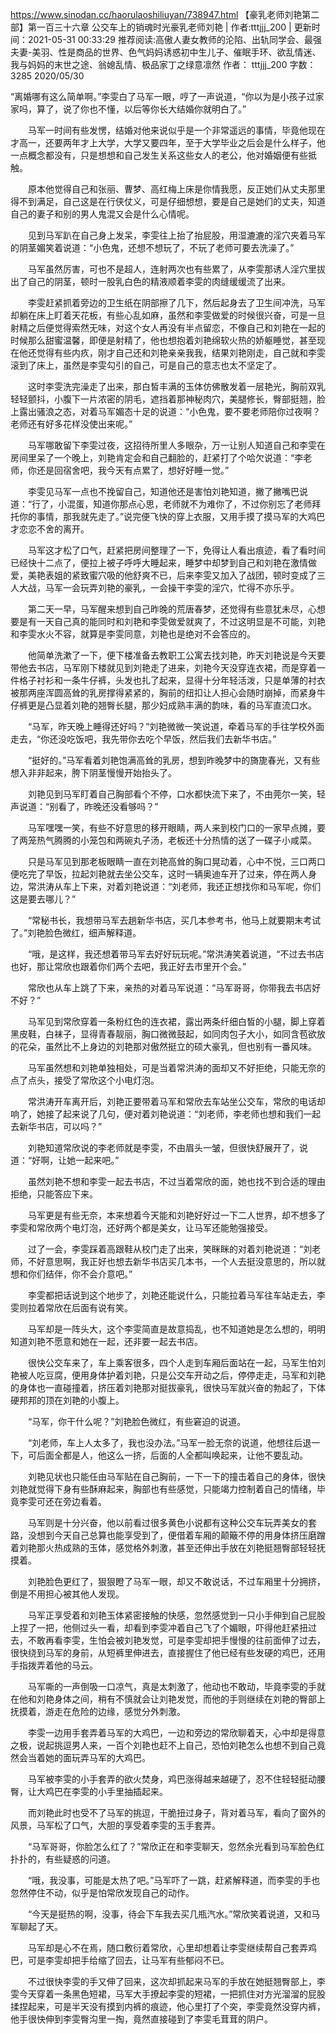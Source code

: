 https://www.sinodan.cc/haorulaoshiliuyan/738947.html
【豪乳老师刘艳第二部】第一百三十六章 公交车上的销魂时光豪乳老师刘艳 | 作者:tttjjj_200 | 更新时间：2021-05-31 00:33:29
推荐阅读:高傲人妻女教师的沦陷、出轨同学会、最强夫妻-美羽、性是商品的世界、色气妈妈诱惑初中生儿子、催眠手环、欲乱情迷、我与妈妈的末世之途、翁媳乱情、极品家丁之绿意凛然
作者： tttjjj_200
字数：3285
2020/05/30

“离婚哪有这么简单啊。”李雯白了马军一眼，哼了一声说道，“你以为是小孩子过家家吗，算了，说了你也不懂，以后等你长大结婚你就明白了。”

　　马军一时间有些发愣，结婚对他来说似乎是一个非常遥远的事情，毕竟他现在才高一，还要两年才上大学，大学又要四年，至于大学毕业之后会是什么样子，他一点概念都没有，只是想想和自己发生关系这些女人的老公，他对婚姻便有些抵触。

　　原本他觉得自己和张丽、曹梦、高红梅上床是你情我愿，反正她们从丈夫那里得不到满足，自己这是在行侠仗义，可是仔细想想，要是自己是她们的丈夫，知道自己的妻子和别的男人鬼混又会是什么心情呢。

　　见到马军趴在自己身上发呆，李雯往上抬了抬屁股，用湿漉漉的淫穴夹着马军的阴茎媚笑着说道：“小色鬼，还想不想玩了，不玩了老师可要去洗澡了。”

　　马军虽然厉害，可也不是超人，连射两次也有些累了，从李雯那诱人淫穴里拔出了自己的阴茎，顿时一股乳白色的精液顺着李雯的肉缝缓缓流了出来。

　　李雯赶紧抓着旁边的卫生纸在阴部擦了几下，然后起身去了卫生间冲洗，马军却躺在床上盯着天花板，有些心乱如麻，虽然和李雯做爱的时候很兴奋，可是一旦射精之后便觉得索然无味，对这个女人再没有半点留恋，不像自己和刘艳在一起的时候那么甜蜜温馨，即便是射精了，他也想抱着刘艳绵软火热的娇躯睡觉，甚至现在他还觉得有些内疚，刚才自己还和刘艳亲亲我我，结果刘艳刚走，自己就和李雯滚到了床上，虽然是李雯勾引的自己，可是自己的意志也太不坚定了。

　　这时李雯洗完澡走了出来，那白皙丰满的玉体仿佛散发着一层艳光，胸前双乳轻轻颤抖，小腹下一片浓密的阴毛，遮挡着那神秘肉穴，美腿修长，臀部挺翘，脸上露出骚浪之态，对着马军媚态十足的说道：“小色鬼，要不要老师陪你过夜啊？老师还有好多花样没使出来呢。”

　　马军哪敢留下李雯过夜，这招待所里人多眼杂，万一让别人知道自己和李雯在房间里呆了一个晚上，刘艳肯定会和自己翻脸的，赶紧打了个哈欠说道：“李老师，你还是回宿舍吧，我今天有点累了，想好好睡一觉。”

　　李雯见马军一点也不挽留自己，知道他还是害怕刘艳知道，撇了撇嘴巴说道：“行了，小混蛋，知道你那点心思，老师就不为难你了，不过你别忘了老师拜托你的事情，那我就先走了。”说完便飞快的穿上衣服，又用手摸了摸马军的大鸡巴才恋恋不舍的离开。

　　马军这才松了口气，赶紧把房间整理了一下，免得让人看出痕迹，看了看时间已经快十二点了，便拉上被子呼呼大睡起来，睡梦中却梦到自己和刘艳在激情做爱，美艳表姐的紧致蜜穴吸的他舒爽不已，后来李雯又加入了战团，顿时变成了三人大战，马军一会玩弄刘艳的豪乳，一会操干李雯的淫穴，忙得不亦乐乎。

　　第二天一早，马军醒来想到自己昨晚的荒唐春梦，还觉得有些意犹未尽，心想要是有一天自己真的能同时和刘艳和李雯做爱就爽了，不过这明显是不可能，刘艳和李雯水火不容，就算是李雯同意，刘艳也是绝对不会答应的。

　　他简单洗漱了一下，便下楼准备去教职工公寓去找刘艳，昨天刘艳说是今天要带他去书店，马军刚下楼就见到刘艳走了进来，刘艳今天没穿连衣裙，而是穿着一件格子衬衫和一条牛仔裤，头发也扎了起来，显得十分年轻活泼，只是单薄的衬衣被那两座浑圆高耸的乳房撑得紧紧的，胸前的纽扣让人担心会随时崩掉，而紧身牛仔裤更是凸显着刘艳的翘臀长腿，那少妇成熟丰满的韵味，看的马军直流口水。

　　“马军，昨天晚上睡得还好吗？”刘艳微微一笑说道，牵着马军的手往学校外面走去，“你还没吃饭吧，我先带你去吃个早饭，然后我们去新华书店。”

　　“挺好的。”马军看着刘艳饱满高耸的乳房，想到昨晚梦中的旖旎春光，又有些想入非非起来，胯下阴茎慢慢开始抬头了。

　　刘艳见到马军盯着自己胸部看个不停，口水都快流下来了，不由莞尔一笑，轻声说道：“别看了，昨晚还没看够吗？”

　　马军嘿嘿一笑，有些不好意思的移开眼睛，两人来到校门口的一家早点摊，要了两笼热气腾腾的小笼包和两碗丸子汤，老板还十分热情的送了一碟子小咸菜。

　　只是马军见到那老板眼睛一直在刘艳高耸的胸口晃动着，心中不悦，三口两口便吃完了早饭，拉起刘艳就去坐公交车，这时一辆奥迪车开了过来，停在两人身边，常洪涛从车上下来，对着刘艳说道：“刘老师，我还正想找你和马军呢，你们这是要去哪儿？”

　　“常秘书长，我想带马军去趟新华书店，买几本参考书，他马上就要期末考试了。”刘艳脸色微红，细声解释道。

　　“哦，是这样，我还想着带马军去好好玩玩呢。”常洪涛笑着说道，“不过去书店也好，那让常欣也跟着你们两个去吧，我正好去市里开个会。”

　　常欣也从车上跳了下来，亲热的对着马军说道：“马军哥哥，你带我去书店好不好？”

　　马军见到常欣穿着一条粉红色的连衣裙，露出两条纤细白皙的小腿，脚上穿着黑皮鞋，白袜子，显得青春靓丽，胸口微微鼓起，如同肉包子大小，如同含苞欲放的花朵，虽然比不上身边的刘艳那对傲然挺立的硕大豪乳，但也别有一番风味。

　　马军虽然想和刘艳单独相处，可是当着常洪涛的面却又不好拒绝，只能无奈的点了点头，接受了常欣这个小电灯泡。

　　常洪涛开车离开后，刘艳正要带着马军和常欣去车站坐公交车，常欣的电话却响了，她接了起来说了几句，便对着刘艳说道：“刘老师，李老师也想和我们一起去新华书店，可以吗？”

　　刘艳知道常欣说的李老师就是李雯，不由眉头一皱，但很快舒展开了，说道：“好啊，让她一起来吧。”

　　虽然刘艳不想和李雯一起去书店，不过当着常欣的面，她也找不到合适的理由拒绝，只能答应下来。

　　马军更是有些无奈，本来想着今天能和刘艳好好过一下二人世界，却不想多了李雯和常欣两个电灯泡，还好两个都是美女，让马军还能勉强接受。

　　过了一会，李雯踩着高跟鞋从校门走了出来，笑眯眯的对着刘艳说道：“刘老师，不好意思啊，我正好也想去新华书店买几本书，一个人去挺没意思的，所以就想和你们结伴，你不会介意吧。”

　　李雯都把话说到这个地步了，刘艳还能说什么，只能拉着马军往车站走去，李雯则拉着常欣在后面有说有笑。

　　马军却是一阵头大，这个李雯简直是故意捣乱，也不知道她是怎么想的，明明知道刘艳不愿意和她在一起，还非要一起去书店。

　　很快公交车来了，车上乘客很多，四个人走到车厢后面站在一起，马军生怕刘艳被人吃豆腐，便用身体护着刘艳，只是公交车开动之后，停停走走，马军和刘艳的身体也一直碰撞着，挤压着刘艳那对挺拔豪乳，很快马军就兴奋的勃起了，下体硬邦邦的顶在刘艳的小腹上。

　　“马军，你干什么呢？”刘艳脸色微红，有些窘迫的说道。

　　“刘老师，车上人太多了，我也没办法。”马军一脸无奈的说道，他想往后退一下，可后面全都是人，他这么一挤，后面的人全都叫唤起来，让他不要乱动。

　　刘艳见状也只能任由马军贴在自己胸前，一下一下的撞击着自己的身体，很快刘艳就觉得下身有些酥麻起来，胸部也有些感觉，只能竭力控制着自己的情绪，毕竟李雯可还在旁边看着。

　　马军则是十分兴奋，他以前看过很多黄色小说都有这种公交车玩弄美女的套路，没想到今天自己总算也能享受到了，便借着车厢的颠簸不停的用身体挤压磨蹭着刘艳那火热成熟的玉体，感觉格外刺激，甚至还伸出手放在刘艳挺翘臀部轻轻抚摸着。

　　刘艳脸色更红了，狠狠瞪了马军一眼，却又不敢说话，不过车厢里十分拥挤，倒是不用担心被其他人发现。

　　马军正享受着和刘艳玉体紧密接触的快感，忽然感觉到一只小手伸到自己屁股上捏了一把，他侧过头一看，却看到李雯冲着自己飞了个媚眼，吓得他赶紧扭过去，不敢再看李雯，生怕会被刘艳发觉，可是李雯却把手慢慢的往前面伸了过去，很快绕到马军的身前，从短裤里伸进去，直接握住了他已经有些发硬的鸡巴，还用手指拨弄着他的马云。

　　马军嘶的一声倒吸一口凉气，真是太刺激了，他动也不敢动，毕竟李雯的手就在他和刘艳身体之间，稍有不慎就会让刘艳发觉，而他的手则继续在刘艳的臀部上抚摸着，游走在危险的边缘，感觉分外刺激。

　　李雯一边用手套弄着马军的大鸡巴，一边和旁边的常欣聊着天，心中却是得意之极，说起挑逗男人来，一百个刘艳也赶不上自己，恐怕刘艳怎么也想不到自己竟然会当着她的面玩弄马军的大鸡巴。

　　马军被李雯的小手套弄的欲火焚身，鸡巴涨得越来越硬了，忍不住轻轻挺动腰臀，让大鸡巴在李雯的小手里抽插起来。

　　而刘艳此时也受不了马军的挑逗，干脆扭过身子，背对着马军，看向了窗外的风景，马军松了口气，大胆的享受着李雯的玉手套弄。

　　“马军哥哥，你脸怎么红了？”常欣正在和李雯聊天，忽然余光看到马军脸色红扑扑的，有些疑惑的问道。

　　“哦，我没事，可能是太热了吧。”马军吓了一跳，赶紧解释道，而李雯的手也忽然停住不动，似乎是怕常欣发现自己的动作。

　　“今天是挺热的啊，没事，待会下车我去买几瓶汽水。”常欣笑着说道，又和马军聊起了天。

　　马军却是心不在焉，随口敷衍着常欣，心里却想着让李雯继续帮自己套弄鸡巴，可是李雯却把手给缩了回去，让马军有些郁闷不已。

　　不过很快李雯的手又伸了回来，这次却抓起来马军的手放在她挺翘臀部上，李雯今天穿着一条黑色短裙，马军大手撩起李雯的短裙，一把抓住对方光溜溜的屁股揉捏起来，可是半天没有摸到内裤的痕迹，他心里打了个突，李雯竟然没穿内裤，他手很快伸到李雯臀沟里一掏，竟然直接碰到了李雯毛茸茸的阴户。